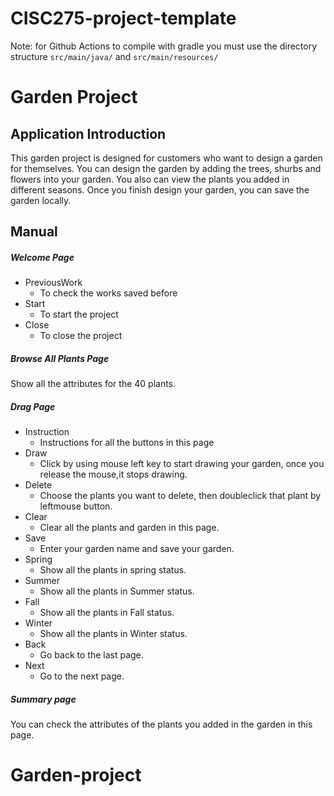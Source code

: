 # CISC275-project-template

Note: for Github Actions to compile with gradle you must use the directory structure `src/main/java/` and `src/main/resources/`

# Garden Project
## Application Introduction
   This garden project is designed for customers who want to design a garden for themselves. You can design the garden by adding the trees, shurbs and flowers into your garden. You also can view the plants you added in different seasons. Once you finish design your garden, you can save the garden locally.
## Manual
##### Welcome Page
   - PreviousWork
     - To check the works saved before
   - Start
     - To start the project
   - Close
     - To close the project
##### Browse All Plants Page 
Show all the attributes for the 40 plants.
##### Drag Page
   - Instruction
     - Instructions for all the buttons in this page 
   - Draw
     - Click by using mouse left key to start drawing your garden, once you release the mouse,it stops drawing.
   - Delete
     - Choose the plants you want to delete, then doubleclick that plant by leftmouse button.
   - Clear
     - Clear all the plants and garden in this page.
   - Save
     - Enter your garden name and save your garden.
   - Spring
     - Show all the plants in spring status.
   - Summer
     - Show all the plants in Summer status.
   - Fall
     - Show all the plants in Fall status.
   - Winter
     - Show all the plants in Winter status.
   - Back
     - Go back to the last page.
   - Next
     - Go to the next page.
##### Summary page
You can check the attributes of the plants you added in the garden in this page.

# Garden-project
